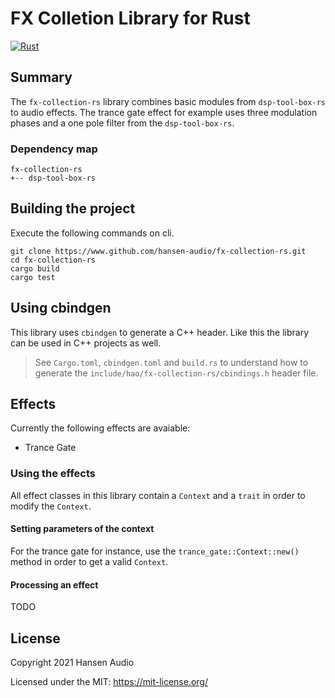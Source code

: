 # FX Colletion Library for Rust

[![Rust](https://github.com/hansen-audio/fx-collection-rs/actions/workflows/rust.yml/badge.svg)](https://github.com/hansen-audio/fx-collection-rs/actions/workflows/rust.yml)

## Summary

The ```fx-collection-rs``` library combines basic modules from ```dsp-tool-box-rs``` to audio effects. The trance gate effect for example uses three modulation phases and a one pole filter from the ```dsp-tool-box-rs```. 

### Dependency map

```
fx-collection-rs
+-- dsp-tool-box-rs
```

## Building the project

Execute the following commands on cli.

```
git clone https://www.github.com/hansen-audio/fx-collection-rs.git
cd fx-collection-rs
cargo build
cargo test
```

## Using cbindgen

This library uses ```cbindgen``` to generate a C++ header. Like this the library can be used in C++ projects as well.

> See ```Cargo.toml```, ```cbindgen.toml``` and ```build.rs``` to understand how to generate the ```include/hao/fx-collection-rs/cbindings.h``` header file.

## Effects

Currently the following effects are avaiable:

* Trance Gate

### Using the effects

All effect classes in this library contain a ```Context``` and a ```trait``` in order to modify the ```Context```.

#### Setting parameters of the context

For the trance gate for instance, use the ```trance_gate::Context::new()``` method in order to get a valid ```Context```.

#### Processing an effect

TODO



## License

Copyright 2021 Hansen Audio

Licensed under the MIT: https://mit-license.org/
